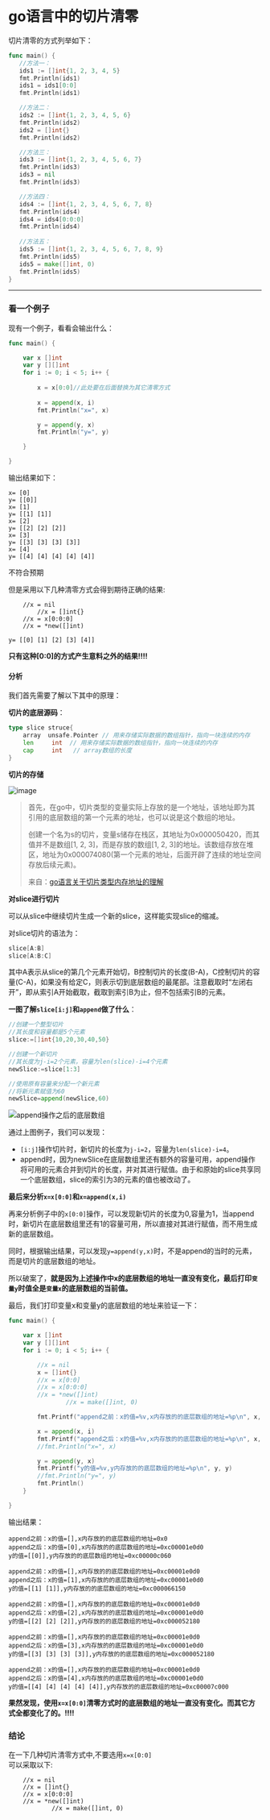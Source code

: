 # go语言中的切片清零

切片清零的方式列举如下：

```go
func main() {
   //方法一：
   ids1 := []int{1, 2, 3, 4, 5}
   fmt.Println(ids1)
   ids1 = ids1[0:0]
   fmt.Println(ids1)

   //方法二：
   ids2 := []int{1, 2, 3, 4, 5, 6}
   fmt.Println(ids2)
   ids2 = []int{}
   fmt.Println(ids2)

   //方法三：
   ids3 := []int{1, 2, 3, 4, 5, 6, 7}
   fmt.Println(ids3)
   ids3 = nil
   fmt.Println(ids3)

   //方法四：
   ids4 := []int{1, 2, 3, 4, 5, 6, 7, 8}
   fmt.Println(ids4)
   ids4 = ids4[0:0:0]
   fmt.Println(ids4)
   
   //方法五：
   ids5 := []int{1, 2, 3, 4, 5, 6, 7, 8, 9}
   fmt.Println(ids5)
   ids5 = make([]int, 0)
   fmt.Println(ids5)
}
```


-----

### 看一个例子

现有一个例子，看看会输出什么：

```go
func main() {

	var x []int
	var y [][]int
	for i := 0; i < 5; i++ {
        
		x = x[0:0]//此处要在后面替换为其它清零方式
        
		x = append(x, i)
		fmt.Println("x=", x)

		y = append(y, x)
		fmt.Println("y=", y)

	}

}
```

输出结果如下：

```
x= [0]
y= [[0]]
x= [1]
y= [[1] [1]]
x= [2]
y= [[2] [2] [2]]
x= [3]
y= [[3] [3] [3] [3]]
x= [4]
y= [[4] [4] [4] [4] [4]]

```
不符合预期  

但是采用以下几种清零方式会得到期待正确的结果:
```
	//x = nil
        //x = []int{}
	//x = x[0:0:0]
	//x = *new([]int)

y= [[0] [1] [2] [3] [4]]
```

**只有这种[0:0]的方式产生意料之外的结果!!!!**

#### 分析

我们首先需要了解以下其中的原理：

**切片的底层源码**：

```go
type slice struce{
    array  unsafe.Pointer // 用来存储实际数据的数组指针，指向一块连续的内存
    len		int	 // 用来存储实际数据的数组指针，指向一块连续的内存			
    cap		int   // array数组的长度
}
```

**切片的存储**

![image](https://user-images.githubusercontent.com/73980771/206105693-1583ead5-3b57-4949-8b2e-0455116907a2.png)

> 首先，在go中，切片类型的变量实际上存放的是一个地址，该地址即为其引用的底层数组的第一个元素的地址，也可以说是这个数组的地址。
>
> 创建一个名为s的切片，变量s储存在栈区，其地址为0x000050420，而其值并不是数组[1, 2, 3]，而是存放的数组[1, 2, 3]的地址。该数组存放在堆区，地址为0x000074080(第一个元素的地址，后面开辟了连续的地址空间存放后续元素)。
> 
> 来自：[go语言关于切片类型内存地址的理解](https://blog.csdn.net/why502b/article/details/92017168)

**对slice进行切片**

可以从slice中继续切片生成一个新的slice，这样能实现slice的缩减。

对slice切片的语法为：

```go
slice[A:B]
slice[A:B:C]
```
其中A表示从slice的第几个元素开始切，B控制切片的长度(B-A)，C控制切片的容量(C-A)，如果没有给定C，则表示切到底层数组的最尾部。注意截取时“左闭右开”，即从索引A开始截取，截取到索引B为止，但不包括索引B的元素。

**一图了解`slice[i:j]`和`append`做了什么**：

```go
//创建一个整型切片
//其长度和容量都是5个元素
slice:=[]int{10,20,30,40,50}

//创建一个新切片
//其长度为j-i=2个元素，容量为len(slice)-i=4个元素
newSlice:=slice[1:3]

//使用原有容量来分配一个新元素
//将新元素赋值为60
newSlice=append(newSlice,60)
```
![append操作之后的底层数组](https://user-images.githubusercontent.com/73980771/206098348-554131fe-1a32-4c72-975c-a895494704f6.png)

通过上图例子，我们可以发现：
  * `[i:j]`操作切片时，新切片的长度为`j-i=2`，容量为`len(slice)-i=4`。
  * append时，因为newSlice在底层数组里还有额外的容量可用，append操作将可用的元素合并到切片的长度，并对其进行赋值。由于和原始的slice共享同一个底层数组，slice的索引为3的元素的值也被改动了。

**最后来分析`x=x[0:0]`和`x=append(x,i)`**

再来分析例子中的`x[0:0]`操作，可以发现新切片的长度为0,容量为1，当append时，新切片在底层数组里还有1的容量可用，所以直接对其进行赋值，而不用生成新的底层数组。

同时，根据输出结果，可以发现`y=append(y,x)`时，不是append的当时的元素，而是切片的底层数组的地址。

所以破案了，**就是因为上述操作中x的底层数组的地址一直没有变化，最后打印`变量y`时值全是`变量x`的底层数组的当前值。**

最后，我们打印变量x和变量y的底层数组的地址来验证一下：

```go
func main() {

	var x []int
	var y [][]int
	for i := 0; i < 5; i++ {

		//x = nil
		x = []int{}
		//x = x[0:0]
		//x = x[0:0:0]
		//x = *new([]int)
                //x = make([]int, 0)

		fmt.Printf("append之前：x的值=%v,x内存放的的底层数组的地址=%p\n", x, x)

		x = append(x, i)
		fmt.Printf("append之后：x的值=%v,x内存放的的底层数组的地址=%p\n", x, x)
		//fmt.Println("x=", x)

		y = append(y, x)
		fmt.Printf("y的值=%v,y内存放的的底层数组的地址=%p\n", y, y)
		//fmt.Println("y=", y)
		fmt.Println()
	}

}
```

输出结果：

```
append之前：x的值=[],x内存放的的底层数组的地址=0x0
append之后：x的值=[0],x内存放的的底层数组的地址=0xc00001e0d0
y的值=[[0]],y内存放的的底层数组的地址=0xc00000c060

append之前：x的值=[],x内存放的的底层数组的地址=0xc00001e0d0
append之后：x的值=[1],x内存放的的底层数组的地址=0xc00001e0d0
y的值=[[1] [1]],y内存放的的底层数组的地址=0xc000066150

append之前：x的值=[],x内存放的的底层数组的地址=0xc00001e0d0
append之后：x的值=[2],x内存放的的底层数组的地址=0xc00001e0d0
y的值=[[2] [2] [2]],y内存放的的底层数组的地址=0xc000052180

append之前：x的值=[],x内存放的的底层数组的地址=0xc00001e0d0
append之后：x的值=[3],x内存放的的底层数组的地址=0xc00001e0d0
y的值=[[3] [3] [3] [3]],y内存放的的底层数组的地址=0xc000052180

append之前：x的值=[],x内存放的的底层数组的地址=0xc00001e0d0
append之后：x的值=[4],x内存放的的底层数组的地址=0xc00001e0d0
y的值=[[4] [4] [4] [4] [4]],y内存放的的底层数组的地址=0xc00007c000
```

**果然发现，使用`x=x[0:0]`清零方式时的底层数组的地址一直没有变化。而其它方式全都变化了的。!!!!**

### 结论

在一下几种切片清零方式中,不要选用`x=x[0:0]`  
可以采取以下:

		//x = nil
		//x = []int{}
		//x = x[0:0:0]
		//x = *new([]int)
                //x = make([]int, 0)

